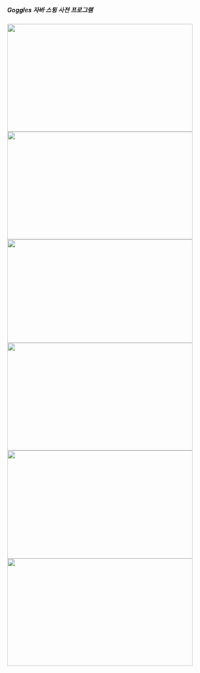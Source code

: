 ##### Goggles 자바 스윙 사전 프로그램
<span>
<img src="https://github.com/louisevil/goggles/blob/master/resources/image/start.gif" width="430" height="250">
</span>
<span>
<img src="https://github.com/louisevil/goggles/blob/master/resources/image/main.gif" width="430" height="250">
</span>
<span>
<img src="https://github.com/louisevil/goggles/blob/master/resources/image/%EB%B6%84%EC%84%9D%EC%84%A4%EA%B3%84.png" width="430" height="240">
</span>
<span>
<img src="https://github.com/louisevil/goggles/blob/master/resources/image/%ED%99%98%EA%B2%BD.png" width="430" height="250">
</span><span>
<img src="https://github.com/louisevil/goggles/blob/master/resources/image/%ED%8C%A8%ED%82%A4%EC%A7%80%EA%B5%AC%EC%84%B1%ED%8A%B8%EB%A6%AC.png" width="430" height="250">
</span><span>
<img src="https://github.com/louisevil/goggles/blob/master/resources/image/Lorem.png" width="430" height="250">
</span>
